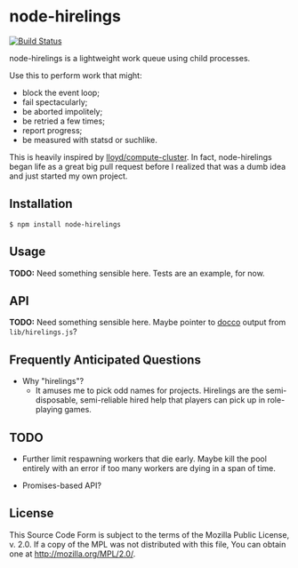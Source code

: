 node-hirelings
==============

[![Build Status](https://secure.travis-ci.org/lmorchard/node-hirelings.png)](http://travis-ci.org/lmorchard/node-hirelings)

node-hirelings is a lightweight work queue using child processes. 

Use this to perform work that might:

* block the event loop;
* fail spectacularly;
* be aborted impolitely;
* be retried a few times;
* report progress;
* be measured with statsd or suchlike.

This is heavily inspired by [lloyd/compute-cluster](https://github.com/lloyd/node-compute-cluster).
In fact, node-hirelings began life as a great big pull request before I
realized that was a dumb idea and just started my own project.

Installation
------------

````
$ npm install node-hirelings
````

Usage
-----

**TODO:** Need something sensible here. Tests are an example, for now.

API
---

**TODO:** Need something sensible here. Maybe pointer to
[docco](http://jashkenas.github.com/docco/) output from `lib/hirelings.js`?

Frequently Anticipated Questions
--------------------------------

* Why "hirelings"?
    * It amuses me to pick odd names for projects. Hirelings are the
      semi-disposable, semi-reliable hired help that players can pick up in
      role-playing games.

TODO
----

* Further limit respawning workers that die early. Maybe kill the pool entirely
  with an error if too many workers are dying in a span of time.

* Promises-based API?

License
-------

This Source Code Form is subject to the terms of the Mozilla Public License, v.
2.0. If a copy of the MPL was not distributed with this file, You can obtain
one at http://mozilla.org/MPL/2.0/.
